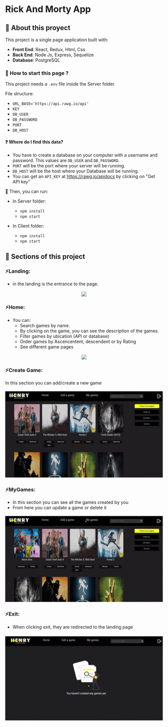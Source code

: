 # Rick And Morty App

## 📌 About this proyect

This project is a single page application built with:
- __Front End__: React, Redux, Html, Css
- __Back End__: Node Js, Express, Sequelize
- __Database__: PostgreSQL

### 📌 How to start this page ?

This project needs a `.env` file inside the Server folder.

File structure:
- `URL_BASE='https://api.rawg.io/api'`
- `KEY`
- `DB_USER`
- `DB_PASSWORD`
- `PORT`
- `DB_HOST`

#### ❓ Where do I find this data?
- You have to create a database on your computer with a username and password. This values are `DB_USER` and `DB_PASSWORD`.
- `PORT` will be the port where your server will be running.
- `DB_HOST` will be the host where your Database will be running.
- You can get an `API_KEY` at https://rawg.io/apidocs by clicking on "Get API key"

📍 Then, you can run:

- In Server folder:
  - `npm install` 
  - `npm start` 

- In Client folder:
  - `npm install` 
  - `npm start` 

<!-- Open [http://localhost:3000](http://localhost:3000) to view it in your browser. -->

## 📌 Sections of this project

### ⚡️Landing:
- in the landing is the entrance to the page.
<div align="center"> 
    <img align="center" src='./assets/landing.gif'></img>
</div>

### ⚡️Home:
- You can:
   - Search games by name. 
   - By clicking on the game, you can see the description of the games.
   - Filter games by ubication (API or database)
   - Order games by Ascencentent, descendent or by Rating
   - See different game pages

<div align="center"> 
    <img align="center" src='./assets/homeGames.gif'></img>
</div>

### ⚡️Create Game:
In this section you can add/create a new game

<div align="center"> 
    <img align="center" src='./assets/createGames.gif'></img>
</div>

### ⚡️MyGames:
- In this section you can see all the games created by you
- From here you can update a game or delete it

<div align="center"> 
    <img align="center" src='./assets/myGames.gif'></img>
</div>

### ⚡️Exit:
- When clicking exit, they are redirected to the landing page

<div align="center"> 
    <img align="center" src='./assets/exit.gif'></img>
</div>
